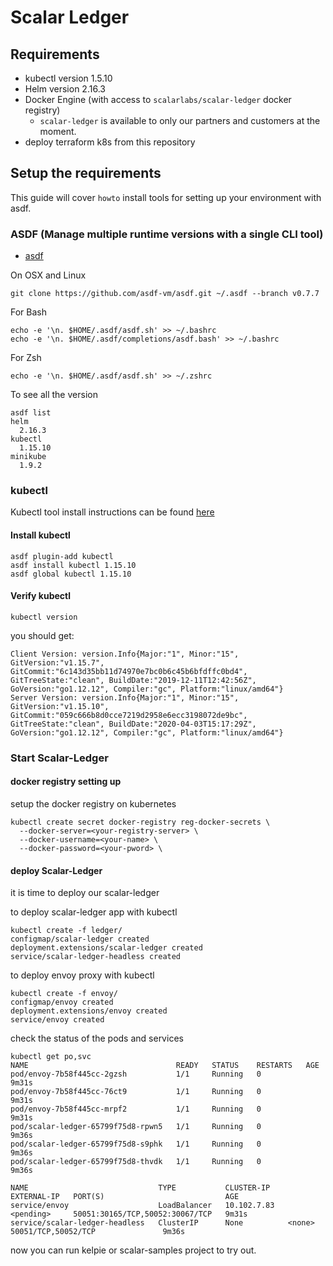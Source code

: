 # Scalar Ledger

## Requirements

* kubectl version 1.5.10
* Helm version 2.16.3
* Docker Engine (with access to `scalarlabs/scalar-ledger` docker registry)
  * `scalar-ledger` is available to only our partners and customers at the moment.
* deploy terraform k8s from this repository

## Setup the requirements

This guide will cover `howto` install tools for setting up your environment with asdf.

### ASDF (Manage multiple runtime versions with a single CLI tool)

* [asdf](https://asdf-vm.com/#/)

On OSX and Linux

```console
git clone https://github.com/asdf-vm/asdf.git ~/.asdf --branch v0.7.7
```

For Bash

```console
echo -e '\n. $HOME/.asdf/asdf.sh' >> ~/.bashrc
echo -e '\n. $HOME/.asdf/completions/asdf.bash' >> ~/.bashrc
```

For Zsh

```console
echo -e '\n. $HOME/.asdf/asdf.sh' >> ~/.zshrc
```

To see all the version

```console
asdf list
helm
  2.16.3
kubectl
  1.15.10
minikube
  1.9.2
```

### kubectl

Kubectl tool install instructions can be found [here](https://kubernetes.io/docs/tasks/tools/install-kubectl/)

#### Install kubectl

```console
asdf plugin-add kubectl
asdf install kubectl 1.15.10
asdf global kubectl 1.15.10
```

#### Verify kubectl

```console
kubectl version
```

you should get:

```console
Client Version: version.Info{Major:"1", Minor:"15", GitVersion:"v1.15.7", GitCommit:"6c143d35bb11d74970e7bc0b6c45b6bfdffc0bd4", GitTreeState:"clean", BuildDate:"2019-12-11T12:42:56Z", GoVersion:"go1.12.12", Compiler:"gc", Platform:"linux/amd64"}
Server Version: version.Info{Major:"1", Minor:"15", GitVersion:"v1.15.10", GitCommit:"059c666b8d0cce7219d2958e6ecc3198072de9bc", GitTreeState:"clean", BuildDate:"2020-04-03T15:17:29Z", GoVersion:"go1.12.12", Compiler:"gc", Platform:"linux/amd64"}
```

### Start Scalar-Ledger

#### docker registry setting up

setup the docker registry on kubernetes

```console
kubectl create secret docker-registry reg-docker-secrets \
  --docker-server=<your-registry-server> \
  --docker-username=<your-name> \
  --docker-password=<your-pword> \
```

#### deploy Scalar-Ledger

it is time to deploy our scalar-ledger

to deploy scalar-ledger app with kubectl

```console
kubectl create -f ledger/
configmap/scalar-ledger created
deployment.extensions/scalar-ledger created
service/scalar-ledger-headless created
```

to deploy envoy proxy with kubectl

```console
kubectl create -f envoy/
configmap/envoy created
deployment.extensions/envoy created
service/envoy created
```

check the status of the pods and services

```console
kubectl get po,svc
NAME                                 READY   STATUS    RESTARTS   AGE
pod/envoy-7b58f445cc-2gzsh           1/1     Running   0          9m31s
pod/envoy-7b58f445cc-76ct9           1/1     Running   0          9m31s
pod/envoy-7b58f445cc-mrpf2           1/1     Running   0          9m31s
pod/scalar-ledger-65799f75d8-rpwn5   1/1     Running   0          9m36s
pod/scalar-ledger-65799f75d8-s9phk   1/1     Running   0          9m36s
pod/scalar-ledger-65799f75d8-thvdk   1/1     Running   0          9m36s

NAME                             TYPE           CLUSTER-IP    EXTERNAL-IP   PORT(S)                           AGE
service/envoy                    LoadBalancer   10.102.7.83   <pending>     50051:30165/TCP,50052:30067/TCP   9m31s
service/scalar-ledger-headless   ClusterIP      None          <none>        50051/TCP,50052/TCP               9m36s
```

now you can run kelpie or scalar-samples project to try out.
